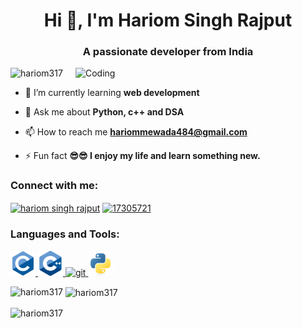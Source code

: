 <h1 align="center">Hi 👋, I'm Hariom Singh Rajput</h1>
<h3 align="center">A passionate developer from India</h3>
<img align="right" alt="Coding" width="400" src="https://cdn.dribbble.com/users/2136630/screenshots/4389878/adopti_video_2.gif">


<p align="left"> <img src="https://komarev.com/ghpvc/?username=hariom317&label=Profile%20views&color=0e75b6&style=flat" alt="hariom317" /> </p>

- 🌱 I’m currently learning **web development**

- 💬 Ask me about **Python, c++ and DSA**

- 📫 How to reach me **hariommewada484@gmail.com**

- ⚡ Fun fact **😎😎 I enjoy my life and learn something new.**

<h3 align="left">Connect with me:</h3>
<p align="left">
<a href="https://linkedin.com/in/hariom singh rajput" target="blank"><img align="center" src="https://raw.githubusercontent.com/rahuldkjain/github-profile-readme-generator/master/src/images/icons/Social/linked-in-alt.svg" alt="hariom singh rajput" height="30" width="40" /></a>
<a href="https://stackoverflow.com/users/17305721" target="blank"><img align="center" src="https://raw.githubusercontent.com/rahuldkjain/github-profile-readme-generator/master/src/images/icons/Social/stack-overflow.svg" alt="17305721" height="30" width="40" /></a>
</p>

<h3 align="left">Languages and Tools:</h3>
<p align="left"> <a href="https://www.cprogramming.com/" target="_blank" rel="noreferrer"> <img src="https://raw.githubusercontent.com/devicons/devicon/master/icons/c/c-original.svg" alt="c" width="40" height="40"/> </a> <a href="https://www.w3schools.com/cpp/" target="_blank" rel="noreferrer"> <img src="https://raw.githubusercontent.com/devicons/devicon/master/icons/cplusplus/cplusplus-original.svg" alt="cplusplus" width="40" height="40"/> </a> <a href="https://git-scm.com/" target="_blank" rel="noreferrer"> <img src="https://www.vectorlogo.zone/logos/git-scm/git-scm-icon.svg" alt="git" width="40" height="40"/> </a> <a href="https://www.python.org" target="_blank" rel="noreferrer"> <img src="https://raw.githubusercontent.com/devicons/devicon/master/icons/python/python-original.svg" alt="python" width="40" height="40"/> </a> </p>

<p><img align="left" src="https://github-readme-stats.vercel.app/api/top-langs?username=hariom317&show_icons=true&locale=en&layout=compact" alt="hariom317" /></p>

<p>&nbsp;<img align="center" src="https://github-readme-stats.vercel.app/api?username=hariom317&show_icons=true&locale=en" alt="hariom317" /></p>

<p><img align="center" src="https://github-readme-streak-stats.herokuapp.com/?user=hariom317&" alt="hariom317" /></p>
